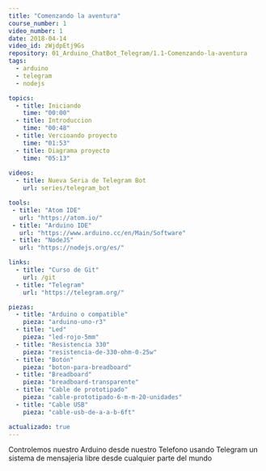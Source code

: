 ```yaml
---
title: "Comenzando la aventura"
course_number: 1
video_number: 1
date: 2018-04-14
video_id: zWjdpEtj9Gs
repository: 01_Arduino_ChatBot_Telegram/1.1-Comenzando-la-aventura
tags:
  - arduino
  - telegram
  - nodejs

topics:
  - title: Iniciando
    time: "00:00"
  - title: Introduccion
    time: "00:48"
  - title: Vercioando proyecto
    time: "01:53"
  - title: Diagrama proyecto
    time: "05:13"
  
videos:
  - title: Nueva Seria de Telegram Bot
    url: series/telegram_bot

tools:
 - title: "Atom IDE"
   url: "https://atom.io/"
 - title: "Arduino IDE"
   url: "https://www.arduino.cc/en/Main/Software"
 - title: "NodeJS"
   url: "https://nodejs.org/es/"

links:
  - title: "Curso de Git"
    url: /git
  - title: "Telegram"
    url: "https://telegram.org/"

piezas:
  - title: "Arduino o compatible"
    pieza: "arduino-uno-r3"
  - title: "Led"
    pieza: "led-rojo-5mm"
  - title: "Resistencia 330"
    pieza: "resistencia-de-330-ohm-0-25w"
  - title: "Botón"
    pieza: "boton-para-breadboard"
  - title: "Breadboard"
    pieza: "breadboard-transparente"
  - title: "Cable de prototipado"
    pieza: "cable-prototipado-6-m-m-20-unidades"
  - title: "Cable USB"
    pieza: "cable-usb-de-a-a-b-6ft"

actualizado: true
---
```


Controlemos nuestro Arduino desde nuestro Telefono usando Telegram un sistema de mensajeria libre desde cualquier parte del mundo
